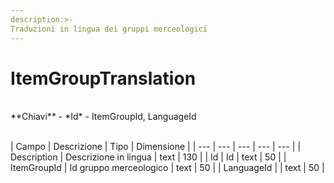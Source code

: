 ```yaml
---
description:>-
Traduzioni in lingua dei gruppi merceologici
---
```


# ItemGroupTranslation

<br>
**Chiavi**
- *Id*
- ItemGroupId, LanguageId
<br><br>

| Campo | Descrizione | Tipo | Dimensione | 
| --- | --- | --- | --- | --- |
| Description | Descrizione in lingua  | text | 130 |
| Id | Id | text | 50 |
| ItemGroupId | Id gruppo merceologico | text | 50 |
| LanguageId |  | text | 50 |


